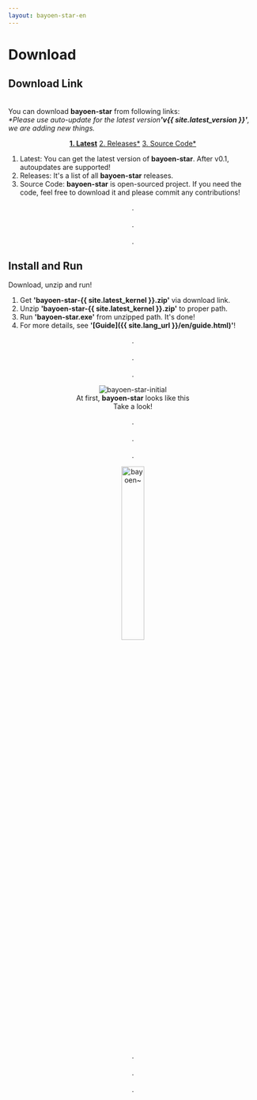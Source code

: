 ```yaml
---
layout: bayoen-star-en
---
```


# Download

## Download Link
<br/>You can download **bayoen-star** from following links:
<br/><i>*Please use auto-update for the latest version<strong>'v{{ site.latest_version }}'</strong>, we are adding new things.</i>

<p align="center">
    <a href="https://github.com/bayoen/bayoen-star-exe/releases/download/{{ site.latest_version }}/bayoen-star-{{ site.latest_kernel }}.zip" class="in-glow-btn"><strong>1. Latest</strong></a>
    <a href="https://github.com/bayoen/bayoen-star-exe/releases" target="_blank" class="in-btn">2. Releases*</a>
    <a href="https://github.com/bayoen/bayoen-star-exe" target="_blank" class="in-btn">3. Source Code*</a>
</p>

1. Latest: You can get the latest version of **bayoen-star**. After v0.1, autoupdates are supported!
2. Releases: It's a list of all **bayoen-star** releases.
3. Source Code: **bayoen-star** is open-sourced project. If you need the code, feel free to download it and please commit any contributions!

<p align="center">
.<br/><br/>
.<br/><br/>
.
</p>

## Install and Run

Download, unzip and run!

1. Get **'bayoen-star-{{ site.latest_kernel }}.zip'** via download link.
2. Unzip **'bayoen-star-{{ site.latest_kernel }}.zip'** to proper path.
3. Run **'bayoen-star.exe'** from unzipped path. It's done!
4. For more details, see **'[Guide]({{ site.lang_url }}/en/guide.html)'**!

<p align="center">
.<br/><br/>
.<br/><br/>
.
</p>

<p align="center">
    <img src="{{ site.lang_url }}/res/bayoen-star-initial.png" class="shadow-box" alt="bayoen-star-initial"/>
    <br/><span>At first, <strong>bayoen-star</strong> looks like this</span>
    <br/><span>Take a look!</span>
</p>

<p align="center">
.<br/><br/>
.<br/><br/>
.
</p>

<p align="center">
   <img src="{{ site.lang_url }}/res/tumblr_inline_pippx0Drpp1rg6qfd_1280.png" class="box" width="30%" alt="bayoen~"/>
</p>

<p align="center">
.<br/><br/>
.<br/><br/>
.
</p>